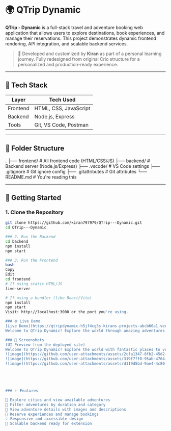 # 🌍 QTrip Dynamic

**QTrip - Dynamic** is a full-stack travel and adventure booking web application that allows users to explore destinations, book experiences, and manage their reservations. This project demonstrates dynamic frontend rendering, API integration, and scalable backend services.

> 🚀 Developed and customized by **Kiran** as part of a personal learning journey. Fully redesigned from original Crio structure for a personalized and production-ready experience.

---

## 🔧 Tech Stack

| Layer     | Tech Used                   |
|-----------|-----------------------------|
| Frontend  | HTML, CSS, JavaScript       |
| Backend   | Node.js, Express            |
| Tools     | Git, VS Code, Postman       |

---

## 📁 Folder Structure

.
├── frontend/ # All frontend code (HTML/CSS/JS)
├── backend/ # Backend server (Node.js/Express)
├── .vscode/ # VS Code settings
├── .gitignore # Git ignore config
├── .gitattributes # Git attributes
└── README.md # You're reading this



---

## 🚀 Getting Started

### 1. Clone the Repository

```bash
git clone https://github.com/kiran797979/QTrip---Dynamic.git
cd QTrip---Dynamic

### 2. Run the Backend
cd backend
npm install
npm start

### 3. Run the Frontend
bash
Copy
Edit
cd frontend
# If using static HTML/JS
live-server

# If using a bundler (like React/Vite)
npm install
npm start
Visit: http://localhost:3000 or the port you're using.

### 🌐 Live Demo
[Live Demo](https://qtripdynamic-h5jf4cg3s-kirans-projects-abcb66a1.vercel.app/)
Welcome to QTrip Dynamic! Explore the world through amazing adventures.

### 📸 Screenshots
(UI Preview from the deployed site)
Welcome to QTrip Dynamic! Explore the world with fantastic places to venture around.
![image](https://github.com/user-attachments/assets/2cfa1347-8fb2-45d2-9a83-40606fc787e2)
![image](https://github.com/user-attachments/assets/319f7ff0-95ab-4764-98e2-04f727256e8c)
![image](https://github.com/user-attachments/assets/d119d5bd-9ae4-4c80-8f62-5d4705607475)





### ✨ Features

🌆 Explore cities and view available adventures
📅 Filter adventures by duration and category
📜 View adventure details with images and descriptions
📝 Reserve experiences and manage bookings
💡 Responsive and accessible design
🔧 Scalable backend ready for extension


